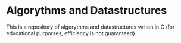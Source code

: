 # Algorythms and Datastructures
This is a repository of algorythms and datastructures writen in C (for educational purporses, efficiency is not guaranteed).
